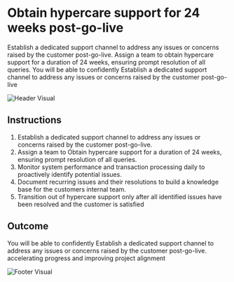 # Obtain hypercare support for 24 weeks post-go-live

Establish a dedicated support channel to address any issues or concerns raised by the customer post-go-live. Assign a team to obtain hypercare support for a duration of 24 weeks, ensuring prompt resolution of all queries. You will be able to confidently Establish a dedicated support channel to address any issues or concerns raised by the customer post-go-live

![Header Visual](https://raw.githubusercontent.com/BriskenFinancials/use-case-template/main/cards/assets/UC10000426-V-02-top.png)

## Instructions

1. Establish a dedicated support channel to address any issues or concerns raised by the customer post-go-live.
2. Assign a team to Obtain hypercare support for a duration of 24 weeks, ensuring prompt resolution of all queries.
3. Monitor system performance and transaction processing daily to proactively identify potential issues.
4. Document recurring issues and their resolutions to build a knowledge base for the customers internal team.
5. Transition out of hypercare support only after all identified issues have been resolved and the customer is satisfied

## Outcome

You will be able to confidently Establish a dedicated support channel to address any issues or concerns raised by the customer post-go-live. accelerating progress and improving project alignment

![Footer Visual](https://raw.githubusercontent.com/BriskenFinancials/use-case-template/main/cards/assets/UC10000426-V-02-bottom.png)